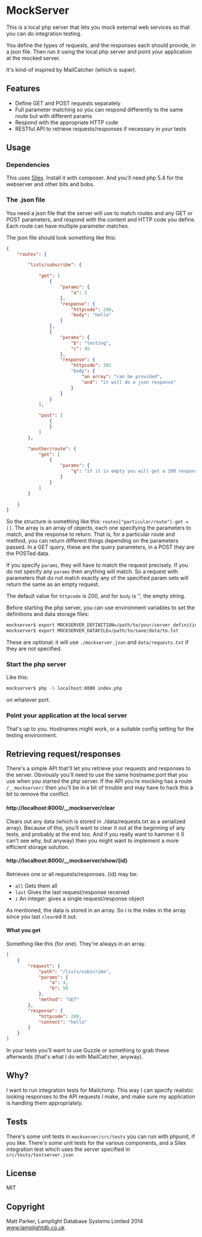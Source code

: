 # MockServer

This is a local php server that lets you mock external web services so that you can
do integration testing.

You define the types of requests, and the responses each should provide, in a json
file.  Then run it using the local php server and point your application at the
mocked server.

It's kind-of inspired by MailCatcher (which is super).


## Features

 - Define GET and POST requests separately
 - Full parameter matching so you can respond differently to the same route
 but with different params
 - Respond with the appropriate HTTP code
 - RESTful API to retrieve requests/responses if necessary in your tests


## Usage

### Dependencies

This uses [Silex](http://silex.sensiolabs.org).  Install it with composer.  And you'll need
php 5.4 for the webserver and other bits and bobs.


### The .json file

You need a json file that the server will use to match routes and any GET or POST parameters,
and respond with the content and HTTP code you define.  Each route can have multiple
parameter matches.

The json file should look something like this:

```json
{
    "routes": {

        "lists/subscribe": {

            "get": [
                {
                    "params": {
                        "a": 2
                    },
                    "response": {
                        "httpcode": 200,
                        "body": "hello"
                    }
                },
                {
                    "params": {
                        "b": "testing",
                        "c": 45
                    },
                    "response": {
                        "httpcode": 301
                        "body": {
                            "an array": "can be provided",
                            "and": "it will do a json response"
                        }
                    }
                }
            ],

            "post": [
                {
                }
            ]
        },

        "another/route": {
            "get": [
                {
                    "params": {
                        "q": "if it is empty you will get a 200 response with no content"
                    }
                }
            ]
        }

    }
}

```

So the structure is something like this: `routes["particular/route"].get = []`.  The array is an array of objects,
each one specifying the parameters to match, and the response to return.  That is, for a particular route and method,
you can return different things depending on the parameters passed.  In a GET query, these are the query parameters,
in a POST they are the POSTed data.

If you specify `params`, they will have to match the request precisely.  If you do not specify any `params` then
anything will match.  So a request with parameters that do not match exactly any of the specified param sets will
return the same as an empty request.

The default value for `httpcode` is 200, and for `body` is '', the empty string.


Before starting the php server, you can use environment variables to set the definitions and data storage files:

```bash
mockserver$ export MOCKSERVER_DEFINITION=/path/to/your/server_definition.json
mockserver$ export MOCKSERVER_DATAFILE=/path/to/save/data/to.txt
```

These are optional: it will use `./mockserver.json` and `data/requests.txt` if they are not specified.


### Start the php server

Like this:

```bash
mockserver$ php -S localhost:8000 index.php
```

on whatever port.


### Point your application at the local server

That's up to you.  Hostnames might work, or a suitable config setting for the testing environment.


## Retrieving request/responses

There's a simple API that'll let you retrieve your requests and responses to the server.  Obviously
you'll need to use the same hostname:port that you use when you started the php server.  If the
 API you're mocking has a route `/__mockserver/` then you'll be in a bit of trouble and may have to
hack this a bit to remove the conflict.


#### http://localhost:8000/__mockserver/clear

Clears out any data (which is stored in ./data/requests.txt as a serialized array).  Because of this,
you'll want to clear it out at the beginning of any tests, and probably at the end too.  And
if you really want to hammer it (I can't see why, but anyway) then you might want to implement
a more efficient storage solution.

#### http://localhost:8000/__mockserver/show/{id}

Retrieves one or all requests/responses.  {id} may be:

 - `all`  Gets them all
 - `last` Gives the last request/response received
 - *`i`* An integer: gives a single request/response object

As mentioned, the data is stored in an array.  So *i* is the index in the array since you last
`clear`ed it out.

#### What you get

Something like this (for one).  They're always in an array.

```json
[
    {
        "request": {
            "path": "/lists/subscribe",
            "params": {
                "a": 4,
                "b": 50
            },
            "method": "GET"
        },
        "response": {
            "httpcode": 200,
            "content": "hello"
        }
    }
]

```

In your tests you'll want to use Guzzle or something to grab these afterwards (that's what
I do with MailCatcher, anyway).


## Why?

I want to run integration tests for Mailchimp.  This way I can specify realistic looking
responses to the API requests I make, and make sure my application is handling them
appropriately.


## Tests

There's some unit tests in `mockserver/src/tests` you can run with phpunit, if you like.  There's some unit
tests for the various components, and a Silex integration test which uses the server specified in `src/tests/testserver.json`


## License

MIT


## Copyright

Matt Parker, Lamplight Database Systems Limited 2014
www.lamplightdb.co.uk